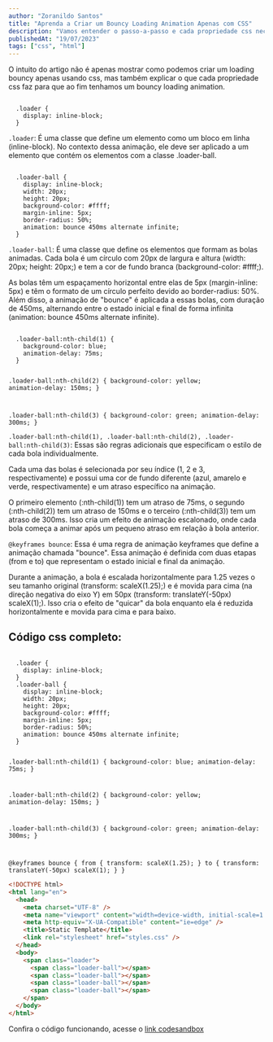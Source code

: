 ```yaml
---
author: "Zoranildo Santos"
title: "Aprenda a Criar um Bouncy Loading Animation Apenas com CSS"
description: "Vamos entender o passo-a-passo e cada propriedade css necessária pra criar um bouncy loading animation."
publishedAt: "19/07/2023"
tags: ["css", "html"]
---
```


O intuito do artigo não é apenas mostrar como podemos criar um loading bouncy apenas usando css, mas também explicar o que cada propriedade css faz para que ao fim tenhamos um bouncy loading animation.

<Code language="css">
  .loader {
    display: inline-block;
  }
</Code>

`.loader`: É uma classe que define um elemento como um bloco em linha (inline-block). No contexto dessa animação, ele deve ser aplicado a um elemento que contém os elementos com a classe .loader-ball.

<Code language="css">
  .loader-ball {
    display: inline-block;
    width: 20px;
    height: 20px;
    background-color: #ffff;
    margin-inline: 5px;
    border-radius: 50%;
    animation: bounce 450ms alternate infinite;
  }
</Code>

`.loader-ball`: É uma classe que define os elementos que formam as bolas animadas. Cada bola é um círculo com 20px de largura e altura (width: 20px; height: 20px;) e tem a cor de fundo branca (background-color: #ffff;).

As bolas têm um espaçamento horizontal entre elas de 5px (margin-inline: 5px) e têm o formato de um círculo perfeito devido ao border-radius: 50%. Além disso, a animação de "bounce" é aplicada a essas bolas, com duração de 450ms, alternando entre o estado inicial e final de forma infinita (animation: bounce 450ms alternate infinite).

<Code language="css">
  .loader-ball:nth-child(1) {
    background-color: blue;
    animation-delay: 75ms;
  }

  .loader-ball:nth-child(2) {
    background-color: yellow;
    animation-delay: 150ms;
  }

  .loader-ball:nth-child(3) {
    background-color: green;
    animation-delay: 300ms;
  }
</Code>

`.loader-ball:nth-child(1), .loader-ball:nth-child(2), .loader-ball:nth-child(3)`: Essas são regras adicionais que especificam o estilo de cada bola individualmente.

Cada uma das bolas é selecionada por seu índice (1, 2 e 3, respectivamente) e possui uma cor de fundo diferente (azul, amarelo e verde, respectivamente) e um atraso específico na animação.

O primeiro elemento (:nth-child(1)) tem um atraso de 75ms, o segundo (:nth-child(2)) tem um atraso de 150ms e o terceiro (:nth-child(3)) tem um atraso de 300ms. Isso cria um efeito de animação escalonado, onde cada bola começa a animar após um pequeno atraso em relação à bola anterior.

`@keyframes bounce`: Essa é uma regra de animação keyframes que define a animação chamada "bounce". Essa animação é definida com duas etapas (from e to) que representam o estado inicial e final da animação.

Durante a animação, a bola é escalada horizontalmente para 1.25 vezes o seu tamanho original (transform: scaleX(1.25);) e é movida para cima (na direção negativa do eixo Y) em 50px (transform: translateY(-50px) scaleX(1);). Isso cria o efeito de "quicar" da bola enquanto ela é reduzida horizontalmente e movida para cima e para baixo.

## Código css completo:

<Code language="css">
  .loader {
    display: inline-block;
  }
  .loader-ball {
    display: inline-block;
    width: 20px;
    height: 20px;
    background-color: #ffff;
    margin-inline: 5px;
    border-radius: 50%;
    animation: bounce 450ms alternate infinite;
  }

  .loader-ball:nth-child(1) {
    background-color: blue;
    animation-delay: 75ms;
  }

  .loader-ball:nth-child(2) {
    background-color: yellow;
    animation-delay: 150ms;
  }

  .loader-ball:nth-child(3) {
    background-color: green;
    animation-delay: 300ms;
  }

  @keyframes bounce {
    from {
      transform: scaleX(1.25);
    }
    to {
      transform: translateY(-50px) scaleX(1);
    }
  }
</Code>

```html
<!DOCTYPE html>
<html lang="en">
  <head>
    <meta charset="UTF-8" />
    <meta name="viewport" content="width=device-width, initial-scale=1.0" />
    <meta http-equiv="X-UA-Compatible" content="ie=edge" />
    <title>Static Template</title>
    <link rel="stylesheet" href="styles.css" />
  </head>
  <body>
    <span class="loader">
      <span class="loader-ball"></span>
      <span class="loader-ball"></span>
      <span class="loader-ball"></span>
      <span class="loader-ball"></span>
    </span>
  </body>
</html>
```

Confira o código funcionando, acesse o <a href="https://codesandbox.io/embed/bouncy-loading-mdqjpm?fontsize=14&hidenavigation=1&theme=dark" target="_blank">link codesandbox</a>
